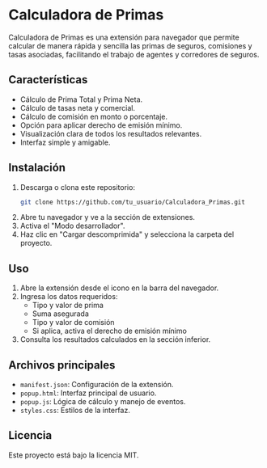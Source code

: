 # Calculadora de Primas

Calculadora de Primas es una extensión para navegador que permite calcular de manera rápida y sencilla las primas de seguros, comisiones y tasas asociadas, facilitando el trabajo de agentes y corredores de seguros.

## Características
- Cálculo de Prima Total y Prima Neta.
- Cálculo de tasas neta y comercial.
- Cálculo de comisión en monto o porcentaje.
- Opción para aplicar derecho de emisión mínimo.
- Visualización clara de todos los resultados relevantes.
- Interfaz simple y amigable.

## Instalación
1. Descarga o clona este repositorio:
   ```bash
   git clone https://github.com/tu_usuario/Calculadora_Primas.git
   ```
2. Abre tu navegador y ve a la sección de extensiones.
3. Activa el "Modo desarrollador".
4. Haz clic en "Cargar descomprimida" y selecciona la carpeta del proyecto.

## Uso
1. Abre la extensión desde el icono en la barra del navegador.
2. Ingresa los datos requeridos:
   - Tipo y valor de prima
   - Suma asegurada
   - Tipo y valor de comisión
   - Si aplica, activa el derecho de emisión mínimo
3. Consulta los resultados calculados en la sección inferior.

## Archivos principales
- `manifest.json`: Configuración de la extensión.
- `popup.html`: Interfaz principal de usuario.
- `popup.js`: Lógica de cálculo y manejo de eventos.
- `styles.css`: Estilos de la interfaz.

## Licencia
Este proyecto está bajo la licencia MIT.
